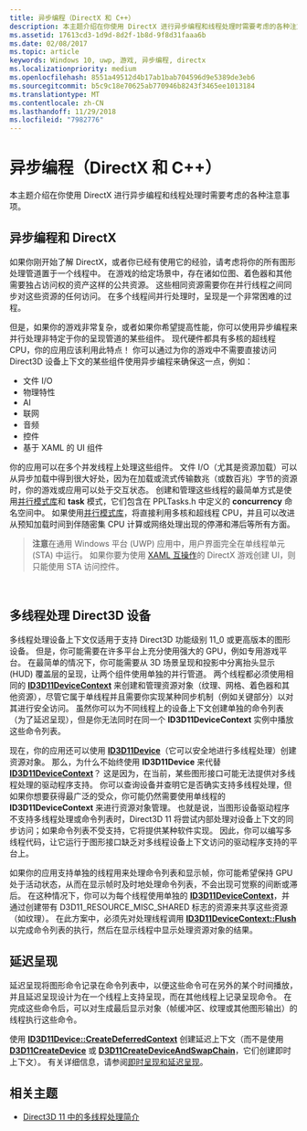 ```yaml
---
title: 异步编程（DirectX 和 C++）
description: 本主题介绍在你使用 DirectX 进行异步编程和线程处理时需要考虑的各种注意事项。
ms.assetid: 17613cd3-1d9d-8d2f-1b8d-9f8d31faaa6b
ms.date: 02/08/2017
ms.topic: article
keywords: Windows 10, uwp, 游戏, 异步编程, directx
ms.localizationpriority: medium
ms.openlocfilehash: 8551a49512d4b17ab1bab704596d9e5389de3eb6
ms.sourcegitcommit: b5c9c18e70625ab770946b8243f3465ee1013184
ms.translationtype: MT
ms.contentlocale: zh-CN
ms.lasthandoff: 11/29/2018
ms.locfileid: "7982776"
---
```

# <a name="asynchronous-programming-directx-and-c"></a>异步编程（DirectX 和 C++）



本主题介绍在你使用 DirectX 进行异步编程和线程处理时需要考虑的各种注意事项。

## <a name="async-programming-and-directx"></a>异步编程和 DirectX


如果你刚开始了解 DirectX，或者你已经有使用它的经验，请考虑将你的所有图形处理管道置于一个线程中。 在游戏的给定场景中，存在诸如位图、着色器和其他需要独占访问权的资产这样的公共资源。 这些相同资源需要你在并行线程之间同步对这些资源的任何访问。 在多个线程间并行处理时，呈现是一个非常困难的过程。

但是，如果你的游戏非常复杂，或者如果你希望提高性能，你可以使用异步编程来并行处理非特定于你的呈现管道的某些组件。 现代硬件都具有多核的超线程 CPU，你的应用应该利用此特点！ 你可以通过为你的游戏中不需要直接访问 Direct3D 设备上下文的某些组件使用异步编程来确保这一点，例如：

-   文件 I/O
-   物理特性
-   AI
-   联网
-   音频
-   控件
-   基于 XAML 的 UI 组件

你的应用可以在多个并发线程上处理这些组件。 文件 I/O（尤其是资源加载）可以从异步加载中得到很大好处，因为在加载或流式传输数兆（或数百兆）字节的资源时，你的游戏或应用可以处于交互状态。 创建和管理这些线程的最简单方式是使用[并行模式库](https://msdn.microsoft.com/library/dd492418.aspx)和 **task** 模式，它们包含在 PPLTasks.h 中定义的 **concurrency** 命名空间中。 如果使用[并行模式库](https://msdn.microsoft.com/library/dd492418.aspx)，将直接利用多核和超线程 CPU，并且可以改进从预知加载时间到伴随密集 CPU 计算或网络处理出现的停滞和滞后等所有方面。

> **注意**在通用 Windows 平台 (UWP) 应用中，用户界面完全在单线程单元 (STA) 中运行。 如果你要为使用 [XAML 互操作](directx-and-xaml-interop.md)的 DirectX 游戏创建 UI，则只能使用 STA 访问控件。

 

## <a name="multithreading-with-direct3d-devices"></a>多线程处理 Direct3D 设备


多线程处理设备上下文仅适用于支持 Direct3D 功能级别 11_0 或更高版本的图形设备。 但是，你可能需要在许多平台上充分使用强大的 GPU，例如专用游戏平台。 在最简单的情况下，你可能需要从 3D 场景呈现和投影中分离抬头显示 (HUD) 覆盖层的呈现，让两个组件使用单独的并行管道。 两个线程都必须使用相同的 [**ID3D11DeviceContext**](https://msdn.microsoft.com/library/windows/desktop/ff476385) 来创建和管理资源对象（纹理、网格、着色器和其他资源），尽管它属于单线程并且需要你实现某种同步机制（例如关键部分）以对其进行安全访问。 虽然你可以为不同线程上的设备上下文创建单独的命令列表（为了延迟呈现），但是你无法同时在同一个 **ID3D11DeviceContext** 实例中播放这些命令列表。

现在，你的应用还可以使用 [**ID3D11Device**](https://msdn.microsoft.com/library/windows/desktop/ff476379)（它可以安全地进行多线程处理）创建资源对象。 那么，为什么不始终使用 **ID3D11Device** 来代替 [**ID3D11DeviceContext**](https://msdn.microsoft.com/library/windows/desktop/ff476385)？ 这是因为，在当前，某些图形接口可能无法提供对多线程处理的驱动程序支持。 你可以查询设备并查明它是否确实支持多线程处理，但如果你想要获得最广泛的受众，你可能仍然需要使用单线程的 **ID3D11DeviceContext** 来进行资源对象管理。 也就是说，当图形设备驱动程序不支持多线程处理或命令列表时，Direct3D 11 将尝试内部处理对设备上下文的同步访问；如果命令列表不受支持，它将提供某种软件实现。 因此，你可以编写多线程代码，让它运行于图形接口缺乏对多线程设备上下文访问的驱动程序支持的平台上。

如果你的应用支持单独的线程用来处理命令列表和显示帧，你可能希望保持 GPU 处于活动状态，从而在显示帧时及时地处理命令列表，不会出现可觉察的间断或滞后。 在这种情况下，你可以为每个线程使用单独的 [**ID3D11DeviceContext**](https://msdn.microsoft.com/library/windows/desktop/ff476385)，并通过创建带有 D3D11\_RESOURCE\_MISC\_SHARED 标志的资源来共享这些资源（如纹理）。 在此方案中，必须先对处理线程调用 [**ID3D11DeviceContext::Flush**](https://msdn.microsoft.com/library/windows/desktop/ff476425) 以完成命令列表的执行，然后在显示线程中显示处理资源对象的结果。

## <a name="deferred-rendering"></a>延迟呈现


延迟呈现将图形命令记录在命令列表中，以便这些命令可在另外的某个时间播放，并且延迟呈现设计为在一个线程上支持呈现，而在其他线程上记录呈现命令。 在完成这些命令后，可以对生成最后显示对象（帧缓冲区、纹理或其他图形输出）的线程执行这些命令。

使用 [**ID3D11Device::CreateDeferredContext**](https://msdn.microsoft.com/library/windows/desktop/ff476505) 创建延迟上下文（而不是使用 [**D3D11CreateDevice**](https://msdn.microsoft.com/library/windows/desktop/ff476082) 或 [**D3D11CreateDeviceAndSwapChain**](https://msdn.microsoft.com/library/windows/desktop/ff476083)，它们创建即时上下文）。 有关详细信息，请参阅[即时呈现和延迟呈现](https://msdn.microsoft.com/library/windows/desktop/ff476892)。

## <a name="related-topics"></a>相关主题


* [Direct3D 11 中的多线程处理简介](https://msdn.microsoft.com/library/windows/desktop/ff476891)

 

 




